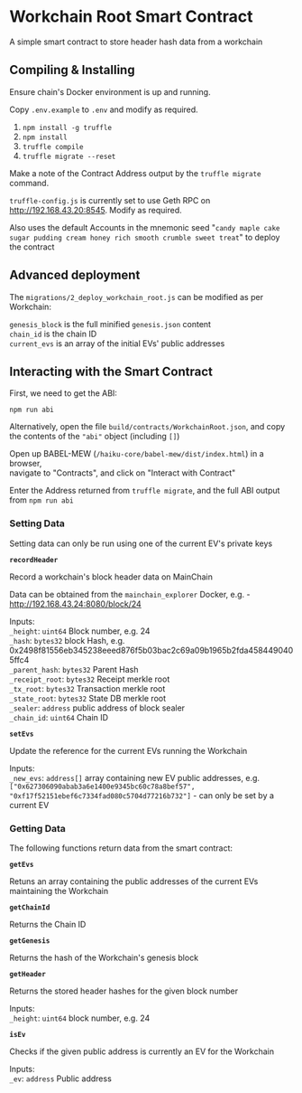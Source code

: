 # Workchain Root Smart Contract

A simple smart contract to store header hash data from a workchain

## Compiling & Installing

Ensure chain's Docker environment is up and running.

Copy `.env.example` to `.env` and modify as required.

1. `npm install -g truffle`
2. `npm install`
3. `truffle compile`
4. `truffle migrate --reset`

Make a note of the Contract Address output by the `truffle migrate` command.

`truffle-config.js` is currently set to use Geth RPC on http://192.168.43.20:8545. Modify as required.

Also uses the default Accounts in the mnemonic seed "`candy maple cake sugar pudding cream honey rich smooth crumble sweet treat`" to deploy the contract

## Advanced deployment

The `migrations/2_deploy_workchain_root.js` can be modified as per Workchain:

`genesis_block` is the full minified `genesis.json` content  
`chain_id` is the chain ID  
`current_evs` is an array of the initial EVs' public addresses

## Interacting with the Smart Contract

First, we need to get the ABI:

`npm run abi`

Alternatively, open the file `build/contracts/WorkchainRoot.json`, and copy the contents of the `"abi"` object
(including `[]`)

Open up BABEL-MEW (`/haiku-core/babel-mew/dist/index.html`) in a browser,  
navigate to "Contracts", and click on "Interact with Contract"

Enter the Address returned from `truffle migrate`, and the full ABI output from `npm run abi`

### Setting Data

Setting data can only be run using one of the current EV's private keys

**`recordHeader`**

Record a workchain's block header data on MainChain

Data can be obtained from the `mainchain_explorer` Docker, e.g. - http://192.168.43.24:8080/block/24

Inputs:  
`_height`: `uint64` Block number, e.g. 24  
`_hash`: `bytes32` block Hash, e.g. 0x2498f81556eb345238eeed876f5b03bac2c69a09b1965b2fda4584490405ffc4  
`_parent_hash`: `bytes32` Parent Hash  
`_receipt_root`: `bytes32` Receipt merkle root  
`_tx_root`: `bytes32` Transaction merkle root  
`_state_root`: `bytes32` State DB merkle root  
`_sealer`: `address` public address of block sealer  
`_chain_id`: `uint64` Chain ID

**`setEvs`**

Update the reference for the current EVs running the Workchain

Inputs:  
`_new_evs`: `address[]` array containing new EV public addresses, e.g. `["0x627306090abab3a6e1400e9345bc60c78a8bef57", "0xf17f52151ebef6c7334fad080c5704d77216b732"]` - can only be set by a current EV


### Getting Data

The following functions return data from the smart contract:

**`getEvs`**

Retuns an array containing the public addresses of the current EVs maintaining the Workchain

**`getChainId`**

Returns the Chain ID

**`getGenesis`**

Returns the hash of the Workchain's genesis block

**`getHeader`**

Returns the stored header hashes for the given block number

Inputs:  
`_height`: `uint64` block number, e.g. 24

**`isEv`**

Checks if the given public address is currently an EV for the Workchain

Inputs:  
`_ev`: `address` Public address
